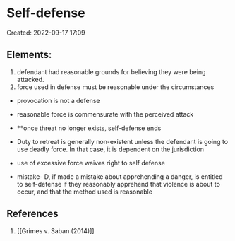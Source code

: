# Self-defense
Created: 2022-09-17 17:09

## Elements:
1. defendant had reasonable grounds for believing they were being attacked.
2. force used in defense must be reasonable under the circumstances

- provocation is not a defense
- reasonable force is commensurate with the perceived attack 
- **once threat no longer exists, self-defense ends
- Duty to retreat is generally non-existent unless the defendant is going to use deadly force. In that case, it is dependent on the jurisdiction
- use of excessive force waives right to self defense

- mistake- D, if made a mistake about apprehending a danger, is entitled to self-defense if they reasonably apprehend that violence is about to occur, and that the method used is reasonable

## References

1.  [[Grimes v. Saban (2014)]]